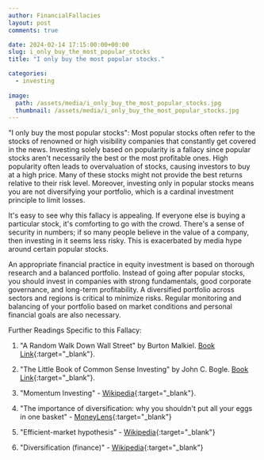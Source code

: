 ```yaml
---
author: FinancialFallacies
layout: post
comments: true

date: 2024-02-14 17:15:00:00+00:00  
slug: i_only_buy_the_most_popular_stocks
title: "I only buy the most popular stocks."

categories:
  - investing
  
image:
  path: /assets/media/i_only_buy_the_most_popular_stocks.jpg
  thumbnail: /assets/media/i_only_buy_the_most_popular_stocks.jpg
---
```


"I only buy the most popular stocks": Most popular stocks often refer to the stocks of renowned or high visibility companies that constantly get covered in the news. Investing solely based on popularity is a fallacy since popular stocks aren't necessarily the best or the most profitable ones. High popularity often leads to overvaluation of stocks, causing investors to buy at a high price. Many of these stocks might not provide the best returns relative to their risk level. Moreover, investing only in popular stocks means you are not diversifying your portfolio, which is a cardinal investment principle to limit losses. 

It's easy to see why this fallacy is appealing. If everyone else is buying a particular stock, it's comforting to go with the crowd. There's a sense of security in numbers; if so many people believe in the value of a company, then investing in it seems less risky. This is exacerbated by media hype around certain popular stocks. 

An appropriate financial practice in equity investment is based on thorough research and a balanced portfolio. Instead of going after popular stocks, you should invest in companies with strong fundamentals, good corporate governance, and long-term profitability. A diversified portfolio across sectors and regions is critical to minimize risks. Regular monitoring and balancing of your portfolio based on market conditions and personal financial goals are also necessary.

Further Readings Specific to this Fallacy:

1. "A Random Walk Down Wall Street" by Burton Malkiel. [Book Link](https://www.amazon.com/Random-Walk-Down-Wall-Street/dp/0393330338/ref=nosim?tag=financialfall-20){:target="_blank"}.

2. "The Little Book of Common Sense Investing" by John C. Bogle. [Book Link](https://www.amazon.com/Little-Book-Common-Sense-Investing/dp/1119404509/ref=nosim?tag=financialfall-20){:target="_blank"}.

3. "Momentum Investing" - [Wikipedia](https://en.wikipedia.org/wiki/Momentum_investing){:target="_blank"}.

4. "The importance of diversification: why you shouldn't put all your eggs in one basket" - [MoneyLens](https://www.moneylens.com/topics/investing/the-importance-of-diversification){:target="_blank"}

5. "Efficient-market hypothesis" - [Wikipedia](https://en.wikipedia.org/wiki/Efficient-market_hypothesis){:target="_blank"}

6. "Diversification (finance)" - [Wikipedia](https://en.wikipedia.org/wiki/Diversification_(finance)){:target="_blank"}
